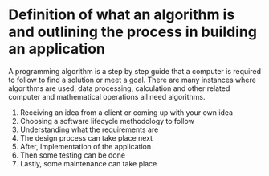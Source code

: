# Definition of what an algorithm is and outlining the process in building an application

A programming algorithm is a step by step guide that a computer is required to follow to find a solution or meet a goal. There are many instances where algorithms are used, data processing, calculation and other related computer and mathematical operations all need algorithms.

1. Receiving an idea from a client or coming up with your own idea
2. Choosing a software lifecycle methodology to follow  
3. Understanding what the requirements are 
4. The design process can take place next 
5. After, Implementation of the application
6. Then some testing can be done
7. Lastly, some maintenance can take place 


